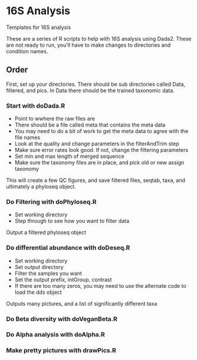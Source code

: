 # 16S Analysis
Templates for 16S analysis


These are a series of R scripts to help with 16S analysis using Dada2. These are not ready to run, you'll have to make changes to directories and condition names.

## Order

First, set up your directories. There should be sub directories called Data, filtered, and pics. In Data there should be the trained taxonomic data.

### Start with doDada.R

* Point to wwhere the raw files are
* There should be a file called meta that contains the meta data
* You may need to do a bit of work to get the meta data to agree with the file names
* Look at the quality and change parameters in the filterAndTrim step
* Make sure error rates look good. If not, change the filtering parameters
* Set min and max length of merged sequence
* Make sure the taxonomy files are in place, and pick old or new assign taxonomy

This will create a few QC figures, and save filtered files, seqtab, taxa, and ultimately a phyloseq object.


### Do Filtering with doPhyloseq.R

* Set working directory
* Step through to see how you want to filter data

Output a filtered phyloseq object

### Do differential abundance with doDeseq.R

* Set working directory
* Set output directory
* Filter the samples you want
* Set the output prefix, intGroup, contrast
* If there are too many zeros, you may need to use the alternate code to load the dds object

Outputs many pictures, and a list of significantly different taxa

### Do Beta diversity with doVeganBeta.R

### Do Alpha analysis with doAlpha.R

### Make pretty pictures with drawPics.R

